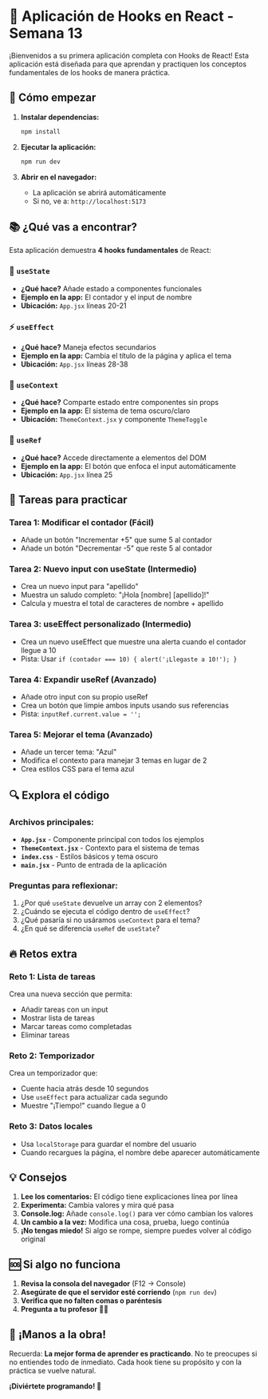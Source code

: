 # 🎣 Aplicación de Hooks en React - Semana 13

¡Bienvenidos a su primera aplicación completa con Hooks de React! Esta aplicación está diseñada para que aprendan y practiquen los conceptos fundamentales de los hooks de manera práctica.

## 🚀 Cómo empezar

1. **Instalar dependencias:**
   ```bash
   npm install
   ```

2. **Ejecutar la aplicación:**
   ```bash
   npm run dev
   ```

3. **Abrir en el navegador:**
   - La aplicación se abrirá automáticamente
   - Si no, ve a: `http://localhost:5173`

## 📚 ¿Qué vas a encontrar?

Esta aplicación demuestra **4 hooks fundamentales** de React:

### 🔢 `useState`
- **¿Qué hace?** Añade estado a componentes funcionales
- **Ejemplo en la app:** El contador y el input de nombre
- **Ubicación:** `App.jsx` líneas 20-21

### ⚡ `useEffect`
- **¿Qué hace?** Maneja efectos secundarios
- **Ejemplo en la app:** Cambia el título de la página y aplica el tema
- **Ubicación:** `App.jsx` líneas 28-38

### 🎨 `useContext`
- **¿Qué hace?** Comparte estado entre componentes sin props
- **Ejemplo en la app:** El sistema de tema oscuro/claro
- **Ubicación:** `ThemeContext.jsx` y componente `ThemeToggle`

### 🎯 `useRef`
- **¿Qué hace?** Accede directamente a elementos del DOM
- **Ejemplo en la app:** El botón que enfoca el input automáticamente
- **Ubicación:** `App.jsx` línea 25

## 🎯 Tareas para practicar

### Tarea 1: Modificar el contador (Fácil)
- Añade un botón "Incrementar +5" que sume 5 al contador
- Añade un botón "Decrementar -5" que reste 5 al contador

### Tarea 2: Nuevo input con useState (Intermedio)
- Crea un nuevo input para "apellido"
- Muestra un saludo completo: "¡Hola [nombre] [apellido]!"
- Calcula y muestra el total de caracteres de nombre + apellido

### Tarea 3: useEffect personalizado (Intermedio)
- Crea un nuevo useEffect que muestre una alerta cuando el contador llegue a 10
- Pista: Usar `if (contador === 10) { alert('¡Llegaste a 10!'); }`

### Tarea 4: Expandir useRef (Avanzado)
- Añade otro input con su propio useRef
- Crea un botón que limpie ambos inputs usando sus referencias
- Pista: `inputRef.current.value = '';`

### Tarea 5: Mejorar el tema (Avanzado)
- Añade un tercer tema: "Azul"
- Modifica el contexto para manejar 3 temas en lugar de 2
- Crea estilos CSS para el tema azul

## 🔍 Explora el código

### Archivos principales:
- **`App.jsx`** - Componente principal con todos los ejemplos
- **`ThemeContext.jsx`** - Contexto para el sistema de temas
- **`index.css`** - Estilos básicos y tema oscuro
- **`main.jsx`** - Punto de entrada de la aplicación

### Preguntas para reflexionar:
1. ¿Por qué `useState` devuelve un array con 2 elementos?
2. ¿Cuándo se ejecuta el código dentro de `useEffect`?
3. ¿Qué pasaría si no usáramos `useContext` para el tema?
4. ¿En qué se diferencia `useRef` de `useState`?

## 🔥 Retos extra

### Reto 1: Lista de tareas
Crea una nueva sección que permita:
- Añadir tareas con un input
- Mostrar lista de tareas
- Marcar tareas como completadas
- Eliminar tareas

### Reto 2: Temporizador
Crea un temporizador que:
- Cuente hacia atrás desde 10 segundos
- Use `useEffect` para actualizar cada segundo
- Muestre "¡Tiempo!" cuando llegue a 0

### Reto 3: Datos locales
- Usa `localStorage` para guardar el nombre del usuario
- Cuando recargues la página, el nombre debe aparecer automáticamente

## 💡 Consejos

1. **Lee los comentarios:** El código tiene explicaciones línea por línea
2. **Experimenta:** Cambia valores y mira qué pasa
3. **Console.log:** Añade `console.log()` para ver cómo cambian los valores
4. **Un cambio a la vez:** Modifica una cosa, prueba, luego continúa
5. **¡No tengas miedo!** Si algo se rompe, siempre puedes volver al código original

## 🆘 Si algo no funciona

1. **Revisa la consola del navegador** (F12 → Console)
2. **Asegúrate de que el servidor esté corriendo** (`npm run dev`)
3. **Verifica que no falten comas o paréntesis**
4. **Pregunta a tu profesor** 👨‍🏫

## 🎉 ¡Manos a la obra!

Recuerda: **La mejor forma de aprender es practicando**. No te preocupes si no entiendes todo de inmediato. Cada hook tiene su propósito y con la práctica se vuelve natural.

**¡Diviértete programando! 🚀**